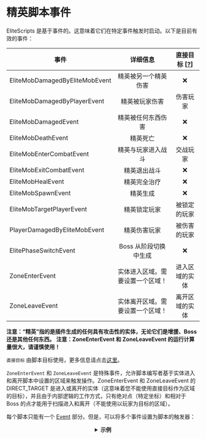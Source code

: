 # 精英脚本事件

EliteScripts 是基于事件的。这意味着它们在特定事件触发时启动。以下是目前有效的事件：

| 事件                             |       详细信息       | 直接目标 [[?]($language$/elitemobs/elitescript_targets.md)] |
|--------------------------------|:----------------:|:-------------------------------------------------------:|
| EliteMobDamagedByEliteMobEvent |    精英被另一个精英伤害    |                            ❌                            |
| EliteMobDamagedByPlayerEvent   |     精英被玩家伤害      |                          伤害玩家                           |
| EliteMobDamagedEvent           |    精英被任何东西伤害     |                            ❌                            |
| EliteMobDeathEvent             |       精英死亡       |                            ❌                            |
| EliteMobEnterCombatEvent       |    精英与玩家进入战斗     |                          交战玩家                           |
| EliteMobExitCombatEvent        |      精英退出战斗      |                            ❌                            |
| EliteMobHealEvent              |      精英完全治疗      |                            ❌                            |
| EliteMobSpawnEvent             |       精英生成       |                            ❌                            |
| EliteMobTargetPlayerEvent      |      精英锁定玩家      |                         被锁定的玩家                          |
| PlayerDamagedByEliteMobEvent   |      精英伤害玩家      |                         被伤害的玩家                          |
| ElitePhaseSwitchEvent          |  Boss 从阶段切换中生成   |                            ❌                            |
| ZoneEnterEvent                 | 实体进入区域。需要设置一个区域！ |                         进入区域的实体                         |
| ZoneLeaveEvent                 | 实体离开区域。需要设置一个区域！ |                         离开区域的实体                         |

**注意：“精英”指的是插件生成的任何具有攻击性的实体，无论它们是增援、Boss 还是其他任何东西。**
**注意：ZoneEnterEvent 和 ZoneLeaveEvent 的运行计算量很大，请谨慎使用！**

`直接目标` 由脚本目标使用，更多信息请点击[这里]($language$/elitemobs/elitescript_targets.md)。

`ZoneEnterEvent` 和 `ZoneLeaveEvent` 是特殊事件，允许脚本编写者基于实体进入和离开脚本中设置的区域来触发操作。ZoneEnterEvent
和 ZoneLeaveEvent 的 DIRECT_TARGET 是进入或离开的实体（这意味着您不能使用直接目标作为区域的目标），并且由于内部逻辑的工作方式，只有绝对点（特定坐标）和相对于
Boss 的点才能用于扫描进入和离开（不能使用以玩家为目标的区域）。

每个脚本只能有一个 [Event]($language$/elitemobs/elitescript_events.md) 部分。但是，可以将多个事件设置为脚本的触发器：

<div align="center">

<details> 

<summary><b>示例</b></summary>

<div align="left">

```yaml
eliteScript:
  Example:
    Events:
    - EliteMobDamagedByPlayerEvent
    - EliteMobTargetPlayerEvent
    Actions:
    - action: PUSH
      Target:
        targetType: SELF
      vValue: 0,.3,0
    Cooldowns:
      local: 60
      global: 20
```

此脚本将使精英在被玩家击中或锁定玩家时跳跃。

</div>

</details>

</div>
